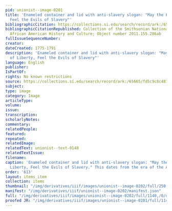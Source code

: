 ```yaml
---
pid: unionist--image-0201
title: 'Enameled container and lid with anti-slavery slogan: "May the Enemies of Liberty,
  Feel the Evils of Slavery"'
bibliographicCitation: https://collections.si.edu/search/record/ark:/65665/fd5c9c8c487349c439da88eb4093c00eacd
bibliographicCitationRepublished: Collection of the Smithsonian National Museum of
  African American History and Culture; Object number 2011.155.286ab
fullIssueSequenceNumber: 
creator: 
dateCreated: 1775-1791
description: 'Enameled container and lid with anti-slavery slogan: "May the Enemies
  of Liberty, Feel the Evils of Slavery"'
language: English
publisher: 
IsPartOf: 
rights: No known restrictions
source: https://collections.si.edu/search/record/ark:/65665/fd5c9c8c487349c439da88eb4093c00eacd
subject: 
type: image
category: Image
articleType: 
volume: 
issue: 
transcription: 
scholarlyNotes: 
commentary: 
relatedPeople: 
featured: 
repeated: 
relatedImage: 
relatedText: unionist--text-0148
relatedTextIssue: 
filename: 
caption: 'Enameled container and lid with anti-slavery slogan: "May the Enemies of
  Liberty, Feel the Evils of Slavery." This dates from the era of the American Revolution.'
order: '613'
layout: items_item
collection: items
thumbnail: "/img/derivatives/iiif/images/unionist--image-0202/full/250,/0/default.jpg"
manifest: "/img/derivatives/iiif/unionist--image-0202/manifest.json"
full: "/img/derivatives/iiif/images/unionist--image-0202/full/1140,/0/default.jpg"
proofed JR: "/img/derivatives/iiif/images/unionist--image-0201/full/1140,/0/default.jpg"
---
```

